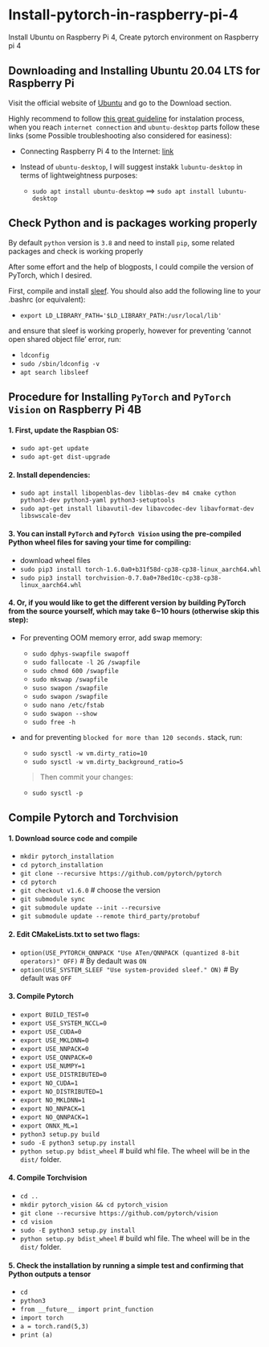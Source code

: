 # Install-pytorch-in-raspberry-pi-4
Install Ubuntu on Raspberry Pi 4, Create pytorch environment on Raspberry pi 4

## Downloading and Installing Ubuntu 20.04 LTS for Raspberry Pi

Visit the official website of [Ubuntu](https://ubuntu.com/) and go to the Download section.

Highly recommend to follow [this great guideline](https://linuxhint.com/install-ubuntu-desktop-20-04-lts-on-raspberry-pi-4/) for instalation process, when you reach  `internet connection` and `ubuntu-desktop` parts follow these links (some Possible troubleshooting also considered for easiness):

* Connecting Raspberry Pi 4 to the Internet: [link](https://itsfoss.com/connect-wifi-terminal-ubuntu/)

* Instead of `ubuntu-desktop`, I will suggest instakk `lubuntu-desktop` in terms of lightweightness purposes:
  * `sudo apt install ubuntu-desktop` ==> `sudo apt install lubuntu-desktop`
  
## Check Python and is packages working properly

By default `python` version is `3.8` and need to install `pip`, some related packages and check is working properly

After some effort and the help of blogposts, I could compile the version of PyTorch, which I desired.

First, compile and install [sleef](https://sleef.org/compile.xhtml). You should also add the following line to your .bashrc (or equivalent):
* `export LD_LIBRARY_PATH='$LD_LIBRARY_PATH:/usr/local/lib'`

and ensure that sleef is working properly, however for preventing ‘cannot open shared object file’ error, run:
* `ldconfig`
* `sudo /sbin/ldconfig -v`
* `apt search libsleef`

## Procedure for Installing `PyTorch` and `PyTorch Vision` on Raspberry Pi 4B

#### 1. First, update the Raspbian OS: 
  * `sudo apt-get update`
  * `sudo apt-get dist-upgrade`

#### 2. Install dependencies:
  * `sudo apt install libopenblas-dev libblas-dev m4 cmake cython python3-dev python3-yaml python3-setuptools`
  * `sudo apt-get install libavutil-dev libavcodec-dev libavformat-dev libswscale-dev`
  
#### 3. You can install `PyTorch` and `PyTorch Vision` using the pre-compiled Python wheel files for saving your time for compiling:
  * download wheel files
  * `sudo pip3 install torch-1.6.0a0+b31f58d-cp38-cp38-linux_aarch64.whl`
  * `sudo pip3 install torchvision-0.7.0a0+78ed10c-cp38-cp38-linux_aarch64.whl`
  
#### 4. Or, if you would like to get the different version by building PyTorch from the source yourself, which may take 6~10 hours (otherwise skip this step):
  
  * For preventing OOM memory error, add swap memory:
    * `sudo dphys-swapfile swapoff`
    * `sudo fallocate -l 2G /swapfile`
    * `sudo chmod 600 /swapfile`
    * `sudo mkswap /swapfile`
    * `suso swapon /swapfile`
    * `sudo swapon /swapfile`
    * `sudo nano /etc/fstab`
    * `sudo swapon --show`
    * `sudo free -h`
  
  * and for preventing `blocked for more than 120 seconds.` stack, run:
    * `sudo sysctl -w vm.dirty_ratio=10`
    * `sudo sysctl -w vm.dirty_background_ratio=5`    
    > Then commit your changes:
      * `sudo sysctl -p`

## Compile Pytorch and Torchvision

  #### 1. Download source code and compile
  * `mkdir pytorch_installation`
  * `cd pytorch_installation`
  * `git clone --recursive https://github.com/pytorch/pytorch`
  * `cd pytorch`
  * `git checkout v1.6.0` # choose the version
  * `git submodule sync` 
  * `git submodule update --init --recursive`
  * `git submodule update --remote third_party/protobuf`
  
  #### 2. Edit CMakeLists.txt to set two flags:
  * `option(USE_PYTORCH_QNNPACK "Use ATen/QNNPACK (quantized 8-bit operators)" OFF)` # By dedault was `ON`
  * `option(USE_SYSTEM_SLEEF "Use system-provided sleef." ON)` # By default was `OFF`
  
  #### 3. Compile Pytorch
  * `export BUILD_TEST=0`
  * `export USE_SYSTEM_NCCL=0`
  * `export USE_CUDA=0`
  * `export USE_MKLDNN=0`
  * `export USE_NNPACK=0`
  * `export USE_QNNPACK=0`
  * `export USE_NUMPY=1`
  * `export USE_DISTRIBUTED=0`
  * `export NO_CUDA=1`
  * `export NO_DISTRIBUTED=1`
  * `export NO_MKLDNN=1`
  * `export NO_NNPACK=1`
  * `export NO_QNNPACK=1`
  * `export ONNX_ML=1`
  * `python3 setup.py build`
  * `sudo -E python3 setup.py install`
  * `python setup.py bdist_wheel` # build whl file. The wheel will be in the `dist/` folder.
  
  #### 4. Compile Torchvision
  * `cd ..`
  * `mkdir pytorch_vision && cd pytorch_vision`
  * `git clone --recursive https://github.com/pytorch/vision`
  * `cd vision`
  * `sudo -E python3 setup.py install`
  * `python setup.py bdist_wheel` # build whl file. The wheel will be in the `dist/` folder.

#### 5. Check the installation by running a simple test and confirming that Python outputs a tensor
* `cd`
* `python3`
* `from __future__ import print_function`
* `import torch`
* `a = torch.rand(5,3)`
* `print (a)`
